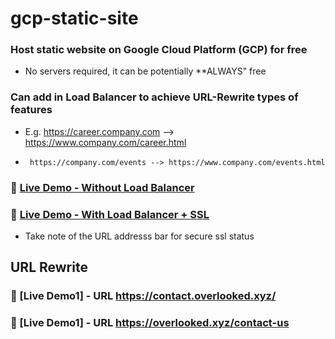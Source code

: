 # gcp-static-site
### Host static website on Google Cloud Platform (GCP) for free
* No servers required, it can be potentially **ALWAYS" free

### Can add in Load Balancer to achieve **URL-Rewrite** types of features
* E.g. https://career.company.com --> https://www.company.com/career.html
*      https://company.com/events --> https://www.company.com/events.html

### :book: [Live Demo - Without Load Balancer](http://www.overlooked.xyz/)
### :book: [Live Demo - With Load Balancer + SSL](https://secure.overlooked.xyz/)
* Take note of the URL addresss bar for secure ssl status

## URL Rewrite
### :book: [Live Demo1] - URL https://contact.overlooked.xyz/
### :book: [Live Demo1] - URL https://overlooked.xyz/contact-us



